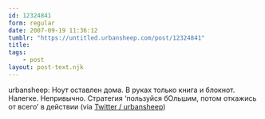 ```yaml
---
id: 12324841
form: regular
date: 2007-09-19 11:36:12
tumblr: "https://untitled.urbansheep.com/post/12324841"
title:
tags:
    - post
layout: post-text.njk
---
```


<p>urbansheep: Ноут оставлен дома. В руках только книга и блокнот. Налегке. Непривычно. Стратегия &lsquo;пользуйся бОльшим, потом откажись от всего&rsquo; в действии (via <a href="http://twitter.com/urbansheep/statuses/278551342">Twitter / urbansheep</a>)</p>

